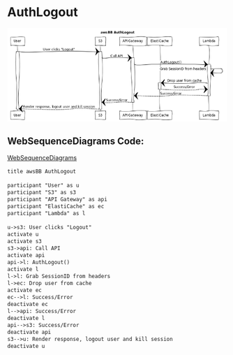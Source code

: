 # AuthLogout
![](./AUTHLOGOUT.png)

## WebSequenceDiagrams Code:
[WebSequenceDiagrams](https://www.websequencediagrams.comm)

```
title awsBB AuthLogout

participant "User" as u
participant "S3" as s3
participant "API Gateway" as api
participant "ElastiCache" as ec
participant "Lambda" as l

u->s3: User clicks "Logout"
activate u
activate s3
s3->api: Call API
activate api
api->l: AuthLogout()
activate l
l->l: Grab SessionID from headers
l->ec: Drop user from cache
activate ec
ec-->l: Success/Error
deactivate ec
l-->api: Success/Error
deactivate l
api-->s3: Success/Error
deactivate api
s3-->u: Render response, logout user and kill session
deactivate u
```
